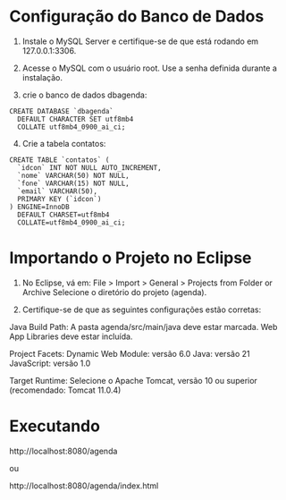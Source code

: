 # Configuração do Banco de Dados

1. Instale o MySQL Server e certifique-se de que está rodando em 127.0.0.1:3306.

2. Acesse o MySQL com o usuário root. Use a senha definida durante a instalação.

3. crie o banco de dados dbagenda:

```
CREATE DATABASE `dbagenda`
  DEFAULT CHARACTER SET utf8mb4
  COLLATE utf8mb4_0900_ai_ci;
```
4. Crie a tabela contatos:

```
CREATE TABLE `contatos` (
  `idcon` INT NOT NULL AUTO_INCREMENT,
  `nome` VARCHAR(50) NOT NULL,
  `fone` VARCHAR(15) NOT NULL,
  `email` VARCHAR(50),
  PRIMARY KEY (`idcon`)
) ENGINE=InnoDB
  DEFAULT CHARSET=utf8mb4
  COLLATE=utf8mb4_0900_ai_ci;
```
# Importando o Projeto no Eclipse

1. No Eclipse, vá em:
File > Import > General > Projects from Folder or Archive
Selecione o diretório do projeto (agenda).

2. Certifique-se de que as seguintes configurações estão corretas:

Java Build Path:
A pasta agenda/src/main/java deve estar marcada.
Web App Libraries deve estar incluída.

Project Facets:
Dynamic Web Module: versão 6.0
Java: versão 21
JavaScript: versão 1.0

Target Runtime:
Selecione o Apache Tomcat, versão 10 ou superior
(recomendado: Tomcat 11.0.4)

# Executando

http://localhost:8080/agenda

ou

http://localhost:8080/agenda/index.html
